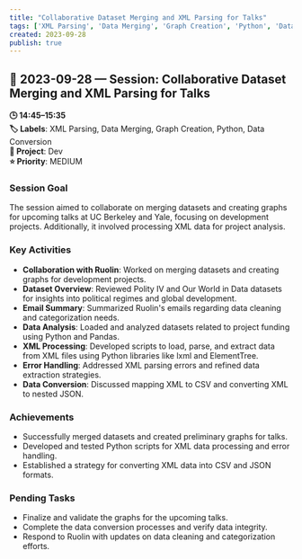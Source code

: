 ```yaml
---
title: "Collaborative Dataset Merging and XML Parsing for Talks"
tags: ['XML Parsing', 'Data Merging', 'Graph Creation', 'Python', 'Data Conversion']
created: 2023-09-28
publish: true
---
```


## 📅 2023-09-28 — Session: Collaborative Dataset Merging and XML Parsing for Talks

**🕒 14:45–15:35**  
**🏷️ Labels**: XML Parsing, Data Merging, Graph Creation, Python, Data Conversion  
**📂 Project**: Dev  
**⭐ Priority**: MEDIUM  


### Session Goal
The session aimed to collaborate on merging datasets and creating graphs for upcoming talks at UC Berkeley and Yale, focusing on development projects. Additionally, it involved processing XML data for project analysis.

### Key Activities
- **Collaboration with Ruolin**: Worked on merging datasets and creating graphs for development projects.
- **Dataset Overview**: Reviewed Polity IV and Our World in Data datasets for insights into political regimes and global development.
- **Email Summary**: Summarized Ruolin's emails regarding data cleaning and categorization needs.
- **Data Analysis**: Loaded and analyzed datasets related to project funding using Python and Pandas.
- **XML Processing**: Developed scripts to load, parse, and extract data from XML files using Python libraries like lxml and ElementTree.
- **Error Handling**: Addressed XML parsing errors and refined data extraction strategies.
- **Data Conversion**: Discussed mapping XML to CSV and converting XML to nested JSON.

### Achievements
- Successfully merged datasets and created preliminary graphs for talks.
- Developed and tested Python scripts for XML data processing and error handling.
- Established a strategy for converting XML data into CSV and JSON formats.

### Pending Tasks
- Finalize and validate the graphs for the upcoming talks.
- Complete the data conversion processes and verify data integrity.
- Respond to Ruolin with updates on data cleaning and categorization efforts.
